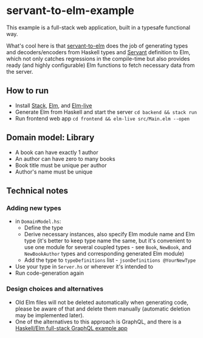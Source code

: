 # servant-to-elm-example

This example is a full-stack web application, built in a typesafe functional way.

What's cool here is that [servant-to-elm] does the job of generating types and decoders/encoders from Haskell types and [Servant] definition to Elm, which not only catches regressions in the compile-time but also provides ready (and highly configurable) Elm functions to fetch necessary data from the server.

## How to run

- Install [Stack], [Elm], and [Elm-live]
- Generate Elm from Haskell and start the server `cd backend && stack run`
- Run frontend web app `cd frontend && elm-live src/Main.elm --open`

## Domain model: Library

- A book can have exactly 1 author
- An author can have zero to many books
- Book title must be unique per author
- Author's name must be unique

## Technical notes

### Adding new types

- in `DomainModel.hs`:
  - Define the type
  - Derive necessary instances, also specify Elm module name and Elm type (it's better to keep type name the same, but it's convenient to use one module for several coupled types - see `Book`, `NewBook`, and `NewBookAuthor` types and corresponding generated Elm module)
  - Add the type to `typeDefinitions` list - `jsonDefinitions @YourNewType`
- Use your type in `Server.hs` or wherever it's intended to
- Run code-generation again

### Design choices and alternatives

- Old Elm files will not be deleted automatically when generating code, please be aware of that and delete them manually (automatic deletion may be implemented later).
- One of the alternatives to this approach is GraphQL, and there is a [Haskell/Elm full-stack GraphQL example app](https://github.com/higherkindness/mu-graphql-example-elm)

[stack]: https://docs.haskellstack.org/en/stable/README/#how-to-install
[elm]: https://guide.elm-lang.org/install/elm.html
[elm-live]: https://www.elm-live.com/
[servant]: https://www.servant.dev/
[servant-to-elm]: https://github.com/folq/servant-to-elm
